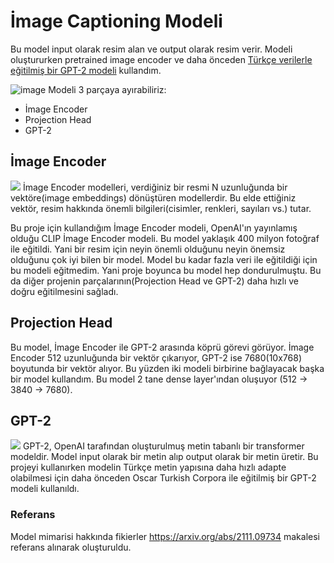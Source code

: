 # İmage Captioning Modeli
Bu model input olarak resim alan ve output olarak resim verir.
Modeli oluştururken pretrained image encoder ve daha önceden [Türkçe verilerle eğitilmiş bir GPT-2 modeli](https://huggingface.co/redrussianarmy/gpt2-turkish-cased) kullandım.

![image](https://user-images.githubusercontent.com/77508537/184653010-23384f2f-e8aa-4afc-a6c2-90103a8ba3d8.png)
Modeli 3 parçaya ayırabiliriz:
- İmage Encoder
- Projection Head
- GPT-2

## İmage Encoder
<img src="../../main/images/clip_image_encoder.jpg">
İmage  Encoder modelleri, verdiğiniz bir resmi N uzunluğunda bir vektöre(image embeddings) dönüştüren modellerdir. Bu elde ettiğiniz vektör, resim hakkında önemli bilgileri(cisimler, renkleri, sayıları vs.) tutar.

Bu proje için kullandığım İmage Encoder modeli, OpenAI'ın yayınlamış olduğu CLIP İmage Encoder modeli. Bu model yaklaşık 400 milyon fotoğraf ile eğitildi. Yani bir resim için neyin önemli olduğunu neyin önemsiz olduğunu çok iyi bilen bir model. Model bu kadar fazla veri ile eğitildiği için bu modeli eğitmedim. Yani proje boyunca bu model hep dondurulmuştu. Bu da diğer projenin parçalarının(Projection Head ve GPT-2) daha hızlı ve doğru eğitilmesini sağladı.

## Projection Head
Bu model, İmage Encoder ile GPT-2 arasında köprü görevi görüyor. İmage Encoder 512 uzunluğunda bir vektör çıkarıyor, GPT-2 ise 7680(10x768) boyutunda bir vektör alıyor. Bu yüzden iki modeli birbirine bağlayacak başka bir model kullandım. Bu model 2 tane dense layer'ından oluşuyor (512 -> 3840 -> 7680). 

## GPT-2 
<img src="../../main/images/GPT-2.gif">
GPT-2, OpenAI tarafından oluşturulmuş metin tabanlı bir transformer modeldir. Model input olarak bir metin alıp output olarak bir metin üretir. Bu projeyi kullanırken modelin Türkçe metin yapısına daha hızlı adapte olabilmesi için daha önceden
Oscar Turkish Corpora ile eğitilmiş bir GPT-2 modeli kullanıldı.

### Referans
Model mimarisi hakkında fikierler https://arxiv.org/abs/2111.09734 makalesi referans alınarak oluşturuldu.
